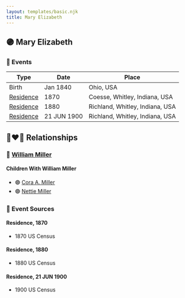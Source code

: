 ```yaml
---
layout: templates/basic.njk
title: Mary Elizabeth
---
```

## 🟣 Mary Elizabeth

### 📆 Events

Type | Date | Place
------ | ------ | ------
Birth | Jan 1840 | Ohio, USA
[Residence](#event-1) | 1870 | Coesse, Whitley, Indiana, USA
[Residence](#event-2) | 1880 | Richland, Whitley, Indiana, USA
[Residence](#event-3) | 21 JUN 1900 | Richland, Whitley, Indiana, USA

## 👩‍❤️‍👨 Relationships

### 🔵 [William Miller](/people/1/1014217)

#### Children With William Miller
* 🟣 [Cora A. Miller](/people/1/12053368)
* 🟣 [Nettie Miller](/people/4/48706128)
### 📰 Event Sources

#### <a id="event-1"></a> Residence, 1870
* 1870 US Census

#### <a id="event-2"></a> Residence, 1880
* 1880 US Census

#### <a id="event-3"></a> Residence, 21 JUN 1900
* 1900 US Census